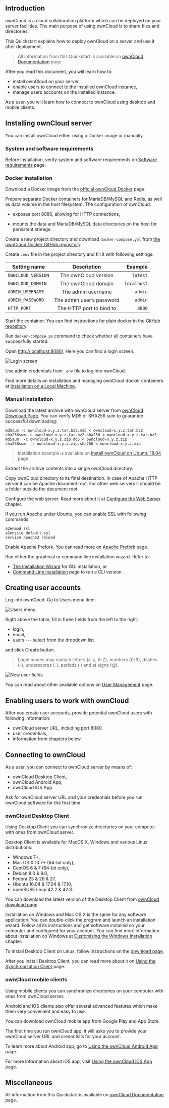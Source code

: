 ## Introduction

ownCloud is a cloud collaboration platform which can be deployed on your server facilities. The main purpose of using ownCloud is to share files and directories.

This Quickstart explains how to deploy ownCloud on a server and use it after deployment.

> All information from this Quickstart is available on [ownCloud Documentation](https://doc.owncloud.com/) page.

After you read this document, you will learn how to:

- install ownCloud on your server,
- enable users to connect to the installed ownCloud instance,
- manage users accounts on the installed instance.

As a user, you will learn how to connect to ownCloud using desktop and mobile clients.

## Installing ownCloud server

You can install ownCloud either using a Docker image or manually.

### System and software requirements

Before installation, verify system and software requirements on [Software requirements](https://doc.owncloud.org/server/10.0/admin_manual/installation/system_requirements.html) page.

### Docker installation

Download a Docker image from the [official ownCloud Docker](https://hub.docker.com/r/owncloud/server/) page.

Prepare separate Docker containers for MariaDB/MySQL and Redis, as well as data volume in the host filesystem. The configuration of ownCloud:

- exposes port 8080, allowing for HTTP connections,

- mounts the data and MariaDB/MySQL data directories on the host for persistent storage.

Create a new project directory and download `docker-compose.yml` from [the ownCloud Docker GitHub repository](https://github.com/owncloud-docker/server.git).

Create `.env` file in the project directory and fill it with following settings:


| Setting name | Description | Example |
| ------------ |:-----------:| -------:|
| `OWNCLOUD_VERSION`| The ownCloud version | `latest` |
| `OWNCLOUD_DOMAIN`| The ownCloud domain | `localhost` |
| `ADMIN_USERNAME`| The admin username | `admin` |
| `ADMIN_PASSWORD`| The admin user’s password | `admin` |
| `HTTP_PORT`| The HTTP port to bind to | `8080` |


Start the container. You can find instructions for plain docker in the [GitHub repository](https://github.com/owncloud-docker/server#launch-with-plain-docker).

Run `docker-compose ps` command to check whether all containers have successfully started. 

Open [http://localhost:8080/](http://localhost:8080/). Here you can find a login screen. 

![Login screen](images/1.png)

Use admin credentials from `.env` file to log into ownCloud.

Find more details on installation and managing ownCloud docker containers at [Installation on a Local Machine](https://doc.owncloud.com/server/10.1/admin_manual/installation/docker/#installation-on-a-local-machine).

### Manual installation

Download the latest archive with ownCloud server from [ownCloud Download Page](https://owncloud.org/install). You can verify MD5 or SHA256 sum to guarantee successful downloading:

```
md5sum -c owncloud-x.y.z.tar.bz2.md5 < owncloud-x.y.z.tar.bz2
sha256sum -c owncloud-x.y.z.tar.bz2.sha256 < owncloud-x.y.z.tar.bz2
md5sum  -c owncloud-x.y.z.zip.md5 < owncloud-x.y.z.zip
sha256sum  -c owncloud-x.y.z.zip.sha256 < owncloud-x.y.z.zip
```

> Installation example is available on [Install ownCloud on Ubuntu 18.04](https://doc.owncloud.com/server/10.1/admin_manual/installation/ubuntu_18_04.html) page.

Extract the archive contents into a single ownCloud directory.

Copy ownCloud directory to its final destination. In case of Apache HTTP server it can be Apache document root. For other web servers it should be a folder outside the document root.

Configure the web server. Read more about it at [Configure the Web Server](https://doc.owncloud.com/server/10.1/admin_manual/installation/manual_installation.html#configure-the-web-server) chapter.

If you run Apache under Ubuntu, you can enable SSL with following commands:

```
a2enmod ssl
a2ensite default-ssl
service apache2 reload
```

Enable Apache Prefork. You can read more on [Apache Prefork](https://httpd.apache.org/docs/2.4/mod/prefork.html) page.

Run either the graphical or command line installation wizard. Refer to:

- [The Installation Wizard](https://doc.owncloud.com/server/10.1/admin_manual/installation/installation_wizard.html) for GUI installation, or
- [Command Line Installation](https://doc.owncloud.com/server/10.1/admin_manual/installation/command_line_installation.html) page to run a CLI version.

## Creating user accounts

Log into ownCloud. Go to Users menu item.

![Users menu](images/2.png)

Right above the table, fill in three fields from the left to the right:

- login,
- email,
- users --- select from the dropdown list.

and click Create button.

> Login names may contain letters (a-z, A-Z), numbers (0-9), dashes (-), underscores (_), periods (.) and at signs (@).

![New user fields](images/3.png)

You can read about other available options on [User Management](https://doc.owncloud.com/server/10.1/admin_manual/configuration/user/user_configuration.html) page.

## Enabling users to work with ownCloud

After you create user accounts, provide potential ownCloud users with following information:

- ownCloud server URL, including port 8080,
- user credentials,
- information from chapters below.

## Connecting to ownCloud

As a user, you can connect to ownCloud server by means of:

- ownCloud Desktop Client,
- ownCloud Android App,
- ownCloud iOS App.

Ask for ownCloud server URL and your credentials before you run ownCloud software for the first time.

### ownCloud Desktop Client

Using Desktop Client you can synchronize directories on your computer with ones from ownCloud server.

Desktop Client is available for MacOS X, Windows and various Linux distributions:

- Windows 7+, 
- Mac OS X 10.7+ (64-bit only),
- CentOS 6 & 7 (64-bit only),
- Debian 8.0 & 9.0,
- Fedora 25 & 26 & 27,
- Ubuntu 16.04 & 17.04 & 17.10,
- openSUSE Leap 42.2 & 42.3.

You can download the latest version of the Desktop Client from [ownCloud download page](https://owncloud.com/download/#desktop-clients).

Installation on Windows and Mac OS X is the same for any software application. You can double-click the program and launch an installation wizard.
Follow all its instructions and get software installed on your computer and configured for your account. You can find more information about installation on Windows at [Customizing the Windows Installation](https://doc.owncloud.com/desktop/installing.html#customizing-the-windows-installation) chapter.

To install Desktop Client on Linux, follow instructions on the [download page](https://owncloud.com/download/#desktop-clients).

After you install Desktop Client, you can read more about it on [Using the Synchronization Client](https://doc.owncloud.com/desktop/navigating.html) page.

### ownCloud mobile clients

Using mobile clients you can synchronize directories on your computer with ones from ownCloud server.

Android and iOS clients also offer several advanced features which make them very convenient and easy to use.

You can download ownCloud mobile app from Google Play and App Store.

The first time you run ownCloud app, it will asks you to provide your ownCloud server URL and credentials for your account.

To learn more about Android app, go to [Using the ownCloud Android App](https://doc.owncloud.com/android/) page.

For more information about iOS app, visit [Using the ownCloud iOS App](https://doc.owncloud.com/ios/) page.

## Miscellaneous

All information from this Quickstart is available on [ownCloud Documentation](https://doc.owncloud.com/) page.
